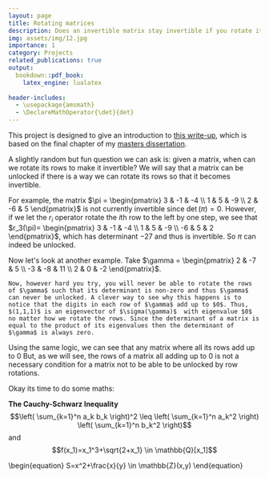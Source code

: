 ```yaml
---
layout: page
title: Rotating matrices
description: Does an invertible matrix stay invertible if you rotate its rows?
img: assets/img/12.jpg
importance: 1
category: Projects
related_publications: true
output: 
  bookdown::pdf_book:
    latex_engine: lualatex
    
header-includes:
  - \usepackage{amsmath}
  - \DeclareMathOperator{\det}{det}
---
```


This project is designed to give an introduction to [this write-up](assets/pdf/Unlocking_Matrices.pdf), which is based on the final chapter of my [masters dissertation](assets/pdf/PM.pdf).

A slightly random but fun question we can ask is: given a matrix, when can we rotate its rows to make it invertible? We will say that a matrix can be unlocked if there is a way we can rotate its rows so that it becomes invertible.

For example, the matrix $\pi = \begin{pmatrix} 3 & -1 & -4 \\ 1 & 5 & -9 \\ 2 & -6 & 5 \end{pmatrix}$ is not currently invertible since $\det(\pi)=0$. However, if we let the $r_i$ operator rotate the $i$th row to the left by one step, we see that $r_3(\pi)=
    \begin{pmatrix}
        3 & -1 & -4 \\
        1 & 5 & -9 \\
        -6 & 5 & 2
    \end{pmatrix}$, which has determinant $-27$ and thus is invertible. So $\pi$ can indeed be unlocked.
    
Now let's look at another example. Take $\gamma =
    \begin{pmatrix}
        2 & -7 & 5 \\
        -3 & -8 & 11 \\
        2 & 0 & -2
    \end{pmatrix}$. 
    
    Now, however hard you try, you will never be able to rotate the rows of $\gamma$ such that its determinant is non-zero and thus $\gamma$ can never be unlocked. A clever way to see why this happens is to notice that the digits in each row of $\gamma$ add up to $0$. Thus, $(1,1,1)$ is an eigenvector of $\sigma(\gamma)$  with eigenvalue $0$ no matter how we rotate the rows. Since the determinant of a matrix is equal to the product of its eigenvalues then the determinant of $\gamma$ is always zero. 
    
Using the same logic, we can see that any matrix where all its rows add up to $0$
But, as we will see, the rows of a matrix all adding up to $0$ is not a necessary condition for a matrix not to be able to be unlocked by row rotations.

Okay its time to do some maths:

**The Cauchy-Schwarz Inequality**\
$$\left( \sum_{k=1}^n a_k b_k \right)^2 \leq \left( \sum_{k=1}^n a_k^2 \right) \left( \sum_{k=1}^n b_k^2 \right)$$
and
$$f(x_1)=x_1^3+\sqrt{2+x_1} \in \mathbb{Q}[x_1]$$

\begin{equation}
S=x^2+\frac{x}{y} \in \mathbb{Z}(x,y)
\end{equation}


